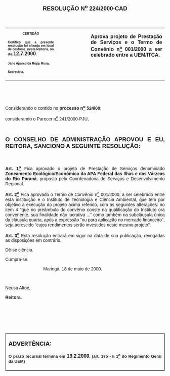 <BODY>

<FONT FACE="Arial" SIZE=4><P ALIGN="CENTER"></P>
<B><P ALIGN="CENTER">RESOLU&Ccedil;&Atilde;O  N<U><SUP>o</U></SUP>  224/2000-CAD</P>
</B></FONT><FONT FACE="Arial">
<P>&nbsp;</P></FONT>
<TABLE CELLSPACING=0 BORDER=0 CELLPADDING=7 WIDTH=612>
<TR><TD WIDTH="32%" VALIGN="TOP">
<B><FONT FACE="Arial" SIZE=1><P ALIGN="CENTER">CERTID&Atilde;O</P>
<P ALIGN="JUSTIFY">   Certifico que a presente resolu&ccedil;&atilde;o foi afixada em local de costume, nesta Reitoria, no dia </FONT><FONT FACE="Arial">12.7.2000</FONT><FONT FACE="Arial" SIZE=1>.</P>
<P ALIGN="JUSTIFY"></P>
<P ALIGN="JUSTIFY">Jane Aparecida Rupp Rosa,</P>
<P ALIGN="JUSTIFY">Secret&aacute;ria.</B></FONT></TD>
<TD WIDTH="20%" VALIGN="TOP">&nbsp;</TD>
<TD WIDTH="48%" VALIGN="TOP">
<B><FONT FACE="Arial"><P ALIGN="JUSTIFY">Aprova projeto de Presta&ccedil;&atilde;o de Servi&ccedil;os e o Termo de Conv&ecirc;nio n<U><SUP>o</U></SUP> 001/2000 a ser celebrado entre a UEM/ITCA.</B></FONT></TD>
</TR>
</TABLE>

<FONT FACE="Arial"><P ALIGN="JUSTIFY"></P>
<P ALIGN="JUSTIFY">&nbsp;</P>
<P ALIGN="JUSTIFY">&nbsp;</P>
<P ALIGN="JUSTIFY">&#9;Considerando o contido no <B>processo n<U><SUP>o</U></SUP> 524/00</B>;</P>
<P ALIGN="JUSTIFY">&#9;considerando o Parecer n<U><SUP>o</U></SUP> 241/2000-PJU,</P>
<P ALIGN="JUSTIFY"></P>
<P ALIGN="JUSTIFY">&nbsp;</P>
</FONT><B><FONT FACE="Arial" SIZE=4><P ALIGN="JUSTIFY">O CONSELHO DE ADMINISTRA&Ccedil;&Atilde;O APROVOU E EU, REITORA, SANCIONO A SEGUINTE RESOLU&Ccedil;&Atilde;O:</P>
</B></FONT><FONT FACE="Arial">
<P>&nbsp;</P>
<B><P ALIGN="JUSTIFY">Art. 1<U><SUP>o</B></U></SUP> Fica aprovado o projeto de Presta&ccedil;&atilde;o de Servi&ccedil;os denominado <B>Zoneamento Ecol&oacute;gico/Econ&ocirc;mico da APA Federal das Ilhas e das V&aacute;rzeas do Rio Paran&aacute;</B>, proposto pela Coordenadoria de Servi&ccedil;os e Desenvolvimento Regional.</P>
<B><P ALIGN="JUSTIFY">Art. 2<U><SUP>o</B></U></SUP> Fica aprovado o Termo de Conv&ecirc;nio n<U><SUP>o</U></SUP> 001/2000, a ser celebrado entre esta institui&ccedil;&atilde;o e o Instituto de Tecnologia e Ci&ecirc;ncia Ambiental, que tem por objetivo a execu&ccedil;&atilde;o do projeto acima referido, com as seguintes altera&ccedil;&otilde;es: no item 4 &quot;que no pre&acirc;mbulo do conv&ecirc;nio conste na qualifica&ccedil;&atilde;o do Instituto ora convenente, sua finalidade n&atilde;o lucrativa ...&quot; como tamb&eacute;m na subcl&aacute;usula &uacute;nica da cl&aacute;usula quarta, ap&oacute;s a express&atilde;o &quot;ou para aplica&ccedil;&atilde;o no mercado financeiro&quot;, seja acrescido &quot;cujos rendimentos ser&atilde;o investidos neste mesmo projeto&quot;.</P>
<B><P ALIGN="JUSTIFY">&#9;Art. 3<U><SUP>o</B></U></SUP> Esta resolu&ccedil;&atilde;o entrar&aacute; em vigor na data de sua publica&ccedil;&atilde;o, revogadas as disposi&ccedil;&otilde;es em contr&aacute;rio.</P>
<P ALIGN="JUSTIFY">&#9;D&ecirc;-se ci&ecirc;ncia.</P>
<P ALIGN="JUSTIFY">&#9;Cumpra-se.</P>
<P ALIGN="JUSTIFY"></P><DIR>
<DIR>
<DIR>

<P ALIGN="JUSTIFY">&#9;&#9;&#9;Maring&aacute;, 18 de maio de 2000.</P>
<P ALIGN="JUSTIFY"></P>
<P ALIGN="JUSTIFY">&nbsp;</P></DIR>
</DIR>
</DIR>

<P ALIGN="JUSTIFY">   &#9;&#9;&#9;&#9;Neusa Alto&eacute;,</P>
<P ALIGN="JUSTIFY">&#9;&#9;&#9;&#9;<B>Reitora.</P>
<P ALIGN="JUSTIFY"></P>
<P ALIGN="JUSTIFY">&nbsp;</P>
<P ALIGN="JUSTIFY">&nbsp;</P>
<P ALIGN="JUSTIFY">&nbsp;</P></B></FONT>
<TABLE BORDER CELLSPACING=1 CELLPADDING=4 WIDTH=212>
<TR><TD VALIGN="TOP">
<B><FONT SIZE=4><P> ADVERT&Ecirc;NCIA:</P>
</FONT><FONT FACE="Arial" SIZE=2><P ALIGN="JUSTIFY">O prazo recursal termina em </FONT><FONT FACE="Arial">19.2.2000</FONT><FONT FACE="Arial" SIZE=2>. (art. 175 - § 1<U><SUP>o</U></SUP> do Regimento Geral da UEM)</B></FONT></TD>
</TR>
</TABLE>

<FONT SIZE=2></FONT></BODY>
